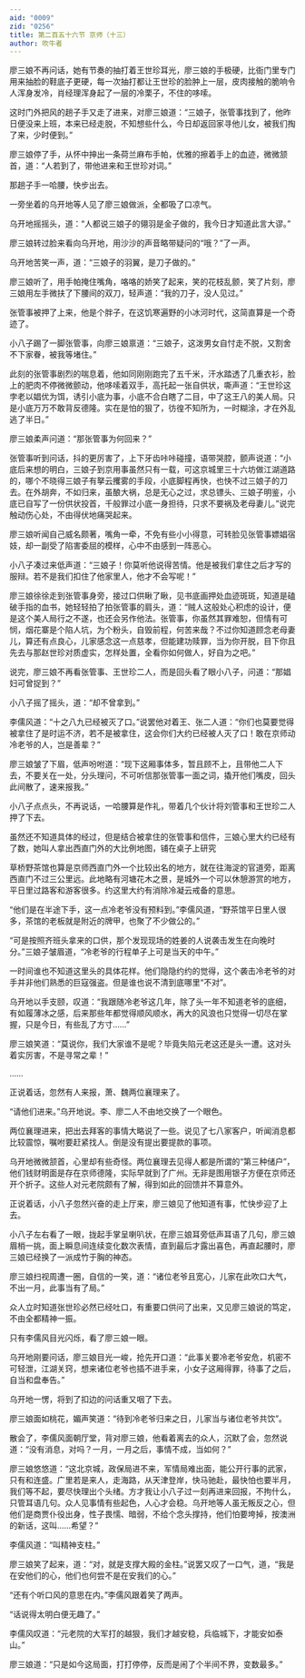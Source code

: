 ```yaml
---
aid: "0009"
zid: "0256"
title: 第二百五十六节 京师（十三）
author: 吹牛者
---
```


廖三娘不再问话，她有节奏的抽打着王世珍耳光，廖三娘的手极硬，比衙门里专门用来抽脸的鞋底子更硬，每一次抽打都让王世珍的脸肿上一层，皮肉接触的脆响令人浑身发冷，肖经理浑身起了一层的冷栗子，不住的哆嗦。

这时门外把风的趟子手又走了进来，对廖三娘道：“三娘子，张管事找到了，他昨日便没来上班，本来已经走脱，不知想些什么，今日却返回家寻他儿女，被我们掏了来，少时便到。”

廖三娘停了手，从怀中抻出一条荷兰麻布手帕，优雅的擦着手上的血迹，微微颔首，道：“人若到了，带他进来和王世珍对词。”

那趟子手一哈腰，快步出去。

一旁坐着的乌开地等人见了廖三娘做派，全都吸了口凉气。

乌开地摇摇头，道：“人都说三娘子的翎羽是金子做的，我今日才知道此言大谬。”

廖三娘转过脸来看向乌开地，用沙沙的声音略带疑问的“哦？”了一声。

乌开地苦笑一声，道：“三娘子的羽翼，是刀子做的。”

廖三娘听了，用手帕掩住嘴角，咯咯的娇笑了起来，笑的花枝乱颤，笑了片刻，廖三娘用左手微扶了下腰间的双刀，轻声道：“我的刀子，没人见过。”

张管事被押了上来，他是个胖子，在这饥寒遍野的小冰河时代，这简直算是一个奇迹了。

小八子踢了一脚张管事，向廖三娘禀道：“三娘子，这泼男女自忖走不脱，又割舍不下家眷，被我等堵住。”

此刻的张管事剧烈的喘息着，他如同刚刚跑完了五千米，汗水踏透了几重衣衫，脸上的肥肉不停微微颤动，他哆嗦着双手，高托起一张自供状，嘶声道：“王世珍这孛老以娼优为饵，诱引小底为事，小底不合白瞎了二目，中了这王八的美人局。只是小底万万不敢背反德隆。实在是怕的狠了，彷徨不知所为，一时糊涂，才在外乱逃了半日。”

廖三娘柔声问道：“那张管事为何回来？”

张管事听到问话，抖的更厉害了，上下牙齿咔咔碰撞，语带哭腔，颤声说道：“小底后来想的明白，三娘子到京用事虽然只有一载，可这京城里三十六坊做江湖道路的，哪个不晓得三娘子有拏云攫雾的手段，小底脚程再快，也快不过三娘子的刀去。在外胡奔，不如归来，虽酿大祸，总是无心之过，求总镖头、三娘子明鉴，小底已自写了一份供状投首，千般罪过小底一身担待，只求不要祸及老母妻儿。”说完触动伤心处，不由得伏地痛哭起来。

廖三娘听闻自己威名颇著，嘴角一牵，不免有些小小得意，可转脸见张管事嫖娼宿妓，却一副受了陷害委屈的模样，心中不由感到一阵恶心。

小八子凑过来低声道：“三娘子！你莫听他说得苦情。他是被我们拿住之后才写的服辩。若不是我们扣住了他家里人，他才不会写呢！”

廖三娘徐徐走到张管事身旁，接过口供瞅了瞅，见书底画押处血迹斑斑，知道是磕破手指的血书，她轻轻拍了拍张管事的肩头，道：“贼人这般处心积虑的设计，便是这个美人局行之不遂，也还会另作他法。张管事，你虽然其罪难恕，但情有可悯，烟花寨是个陷人坑，为个粉头，自毁前程，何苦来哉？不过你知道顾念老母妻儿，算还有点良心，儿家感念这一点慈孝，但能建功赎罪，当为你开脱，目下你且先去与那赵世珍对质虚实，怎样处置，全看你如何做人，好自为之吧。”

说完，廖三娘不再看张管事、王世珍二人，而是回头看了眼小八子，问道：“那娼妇可曾捉到？”

小八子摇了摇头，道：“却不曾拿到。”

李儒风道：“十之八九已经被灭了口。”说罢他对着王、张二人道：“你们也莫要觉得被拿住了是时运不济，若不是被拿住，这会你们大约已经被人灭了口！敢在京师动冷老爷的人，岂是善辈？”

廖三娘皱了下眉，低声吩咐道：“现下这厢事体多，暂且顾不上，且带他二人下去，不要关在一处，分头理问，不可听信那张管事一面之词，撬开他们嘴皮，回头此间散了，速来报我。”

小八子点点头，不再说话，一哈腰算是作礼，带着几个伙计将刘管事和王世珍二人押了下去。

虽然还不知道具体的经过，但是结合被拿住的张管事和信件，三娘心里大约已经有了数，她叫人拿出西直门外的大比例地图，铺在桌子上研究

草桥野茶馆也算是京师西直门外一个比较出名的地方，就在往海淀的官道旁，距离西直门不过三公里远。此地略有河塘花木之景，是城外一个可以休憩游赏的地方，平日里过路客和游客很多。约这里大约有消除冷凝云戒备的意思。

“他们是在半途下手，这一点冷老爷没有预料到。”李儒风道，“野茶馆平日里人很多，茶馆的老板就是附近的牌甲，也聚了不少做公的。”

“可是按照齐班头拿来的口供，那个发现现场的姓姜的人说袭击发生在向晚时分。”三娘子皱眉道，“冷老爷的行程单子上可是当天的中午。”

一时间谁也不知道这里头的具体花样。他们隐隐约约的觉得，这个袭击冷老爷的对手并非他们熟悉的巨寇强盗。但是谁也说不清到底哪里“不对”。

乌开地以手支颐，叹道：“我跟随冷老爷这几年，除了头一年不知道老爷的底细，有如履薄冰之感，后来那些年都觉得顺风顺水，再大的风浪也只觉得一切尽在掌握，只是今日，有些乱了方寸……”

廖三娘笑道：“莫说你，我们大家谁不是呢？毕竟失陷元老这还是头一遭。这对头着实厉害，不是寻常之辈！”

……

正说着话，忽然有人来报，萧、魏两位襄理来了。

“请他们进来。”乌开地说。李、廖二人不由地交换了一个眼色。

两位襄理进来，把出去拜客的事情大略说了一些。说见了七八家客户，听闻消息都比较震惊，嘱咐要赶紧找人。倒是没有提出要提款的事项。

乌开地微微颔首，心里却有些奇怪。两位襄理去见得人都是所谓的“第三种储户”，他们钱财明面是存在京师德隆，实际早就到了广州。无非是图用银子方便在京师还开个折子。这些人对元老院颇有了解，得到如此的回馈并不算意外。

正说着话，小八子忽然兴奋的走上厅来，廖三娘见了他知道有事，忙快步迎了上去。

小八子左右看了一眼，拢起手掌呈喇叭状，在廖三娘耳旁低声耳语了几句，廖三娘眉梢一挑，面上瞬息间连续变化数次表情，直到最后才露出喜色，再直起腰时，廖三娘已经换了一派成竹于胸的神态。

廖三娘扫视周遭一圈，自信的一笑，道：“诸位老爷且宽心，儿家在此吹口大气，不出一月，此事当有了局。”

众人立时知道张世珍必然已经吐口，有重要口供问了出来，又见廖三娘说的笃定，不由全都精神一振。

只有李儒风目光闪烁，看了廖三娘一眼。

乌开地刚要问话，廖三娘目光一峻，抢先开口道：“此事关要冷老爷安危，机密不可轻泄，江湖关窍，想来诸位老爷也插不进手来，小女子这厢得罪，待事了之后，自当和盘奉告。”

乌开地一愣，将到了扣边的问话重又咽了下去。

廖三娘面如桃花，媚声笑道：“待到冷老爷归来之日，儿家当与诸位老爷共饮”。

散会了，李儒风面朝厅堂，背对廖三娘，他看着离去的众人，沉默了会，忽然说道：“没有消息，对吗？一月，一月之后，事情不成，当如何？”

廖三娘悠悠道：“这北京城，政保局进不来，军情局难出面，能公开行事的武家，只有和连盛。广里若是来人，走海路，从天津登岸，快马驰赴，最快怕也要半月，我们等不起，要尽快理出个头绪。方才我让小八子过一刻再进来回报，不拘什么，只管耳语几句。众人见事情有些起色，人心才会稳。乌开地等人虽无叛反之心，但他们是商贾仆役出身，性子畏懦、暗弱，不给个念头撑持，他们怕要垮掉，按澳洲的新话，这叫……希望？”

李儒风道：“叫精神支柱。”

廖三娘笑了起来，道：“对，就是支撑大殿的金柱。”说罢又叹了一口气，道，“我是在安他们的心，他们也何尝不是在安我们的心。”

“还有个听口风的意思在内。”李儒风跟着笑了两声。

“话说得太明白便无趣了。”

李儒风叹道：“元老院的大军打的越狠，我们才越安稳，兵临城下，才能安如泰山。”

廖三娘道：“只是如今这局面，打打停停，反而是闹了个半间不界，变数最多。”

